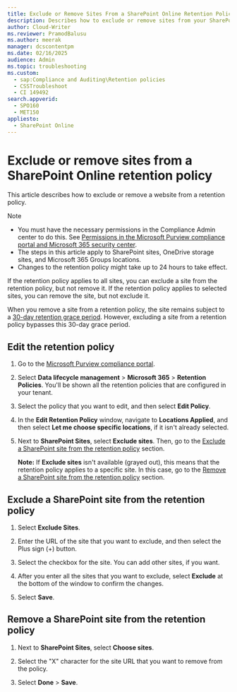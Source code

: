```yaml
---
title: Exclude or Remove Sites From a SharePoint Online Retention Policy
description: Describes how to exclude or remove sites from your SharePoint Online retention policy.
author: Cloud-Writer
ms.reviewer: PramodBalusu
ms.author: meerak
manager: dcscontentpm
ms.date: 02/16/2025
audience: Admin
ms.topic: troubleshooting
ms.custom: 
  - sap:Compliance and Auditing\Retention policies
  - CSSTroubleshoot
  - CI 149492
search.appverid: 
  - SPO160
  - MET150
appliesto: 
  - SharePoint Online
---
```


# Exclude or remove sites from a SharePoint Online retention policy

This article describes how to exclude or remove a website from a retention policy.

> [!NOTE]
> - You must have the necessary permissions in the Compliance Admin center to do this. See [Permissions in the Microsoft Purview compliance portal and Microsoft 365 security center](/microsoft-365/security/office-365-security/permissions-microsoft-365-compliance-security).
> - The steps in this article apply to SharePoint sites, OneDrive storage sites, and Microsoft 365 Groups locations.  
> - Changes to the retention policy might take up to 24 hours to take effect.  

If the retention policy applies to all sites, you can exclude a site from the retention policy, but not remove it. If the retention policy applies to selected sites, you can remove the site, but not exclude it.

When you remove a site from a retention policy, the site remains subject to a [30-day retention grace period](/purview/retention?tabs=table-overriden#releasing-a-policy-for-retention). However, excluding a site from a retention policy bypasses this 30-day grace period.

## Edit the retention policy

1. Go to the [Microsoft Purview compliance portal](https://go.microsoft.com/fwlink/p/?linkid=2077149). 

1. Select **Data lifecycle management** > **Microsoft 365** > **Retention Policies**. You'll be shown all the retention policies that are configured in your tenant.  

1. Select the policy that you want to edit, and then select **Edit Policy**.

1. In the **Edit Retention Policy** window, navigate to **Locations Applied**, and then select **Let me choose specific locations**, if it isn't already selected.

1. Next to **SharePoint Sites**, select **Exclude sites**. Then, go to the [Exclude a SharePoint site from the retention policy](#exclude-a-sharepoint-site-from-the-retention-policy) section.

    **Note:** If **Exclude sites** isn't available (grayed out), this means that the retention policy applies to a specific site. In this case, go to the [Remove a SharePoint site from the retention policy](#remove-a-sharepoint-site-from-the-retention-policy) section.

## Exclude a SharePoint site from the retention policy

1. Select **Exclude Sites**.

1. Enter the URL of the site that you want to exclude, and then select the Plus sign (+) button.

1. Select the checkbox for the site. You can add other sites, if you want.

1. After you enter all the sites that you want to exclude, select **Exclude** at the bottom of the window to confirm the changes.

1. Select **Save**.

## Remove a SharePoint site from the retention policy

1. Next to **SharePoint Sites**, select **Choose sites**.

1. Select the "X" character for the site URL that you want to remove from the policy.  

1. Select **Done** > **Save**.
